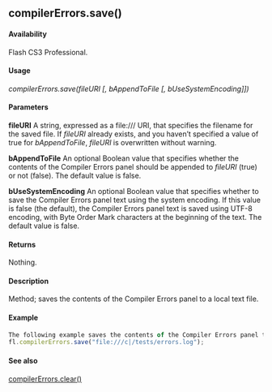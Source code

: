 ## compilerErrors.save()

#### Availability

Flash CS3 Professional.

#### Usage

*compilerErrors.save(fileURI \[, bAppendToFile \[, bUseSystemEncoding\]\])*

#### Parameters

**fileURI** A string, expressed as a file:/// URI, that specifies the filename for the saved file. If *fileURI* already exists, and you haven’t specified a value of true for *bAppendToFile*, *fileURI* is overwritten without warning.

**bAppendToFile** An optional Boolean value that specifies whether the contents of the Compiler Errors panel should be appended to *fileURI* (true) or not (false). The default value is false.

**bUseSystemEncoding** An optional Boolean value that specifies whether to save the Compiler Errors panel text using the system encoding. If this value is false (the default), the Compiler Errors panel text is saved using UTF-8 encoding, with Byte Order Mark characters at the beginning of the text. The default value is false.

#### Returns

Nothing.

#### Description

Method; saves the contents of the Compiler Errors panel to a local text file.

#### Example

```javascript
The following example saves the contents of the Compiler Errors panel to a file named errors.log in the C:\tests folder:
fl.compilerErrors.save("file:///c|/tests/errors.log");

```
#### See also

[compilerErrors.clear()](../compilerErrors_object/compilerErrors.md)
